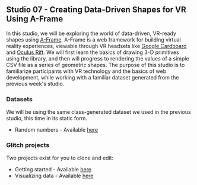 ## Studio 07 - Creating Data-Driven Shapes for VR Using A-Frame

In this studio, we will be exploring the world of data-driven, VR-ready shapes using [A-Frame](https://aframe.io/). A-Frame is a web framework for building virtual reality experiences, viewable through VR headsets like [Google Cardboard](https://vr.google.com/cardboard/) and [Oculus Rift](https://www.oculus.com/rift/). We will first learn the basics of drawing 3-D primitives using the library, and then will progress to rendering the values of a simple CSV file as a series of geometric shapes. The purpose of this studio is to familiarize participants with VR technology and the basics of web development, while working with a familiar dataset generated from the previous week's studio.

### Datasets

We will be using the same class-generated dataset we used in the previous studio, this time in its static form.

* Random numbers - Available [here](https://github.com/emilyfuhrman/datavis_design/blob/master/2017_Summer/Data/07/class_dataset.csv)

### Glitch projects

Two projects exist for you to clone and edit:

* Getting started - Available [here]()
* Visualizing data - Available [here]()
